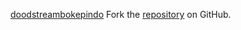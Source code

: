 [doodstreambokepindo](https://doodstreambokepindo.pages.dev)
Fork the [repository](https://github.com/labtasum) on GitHub.